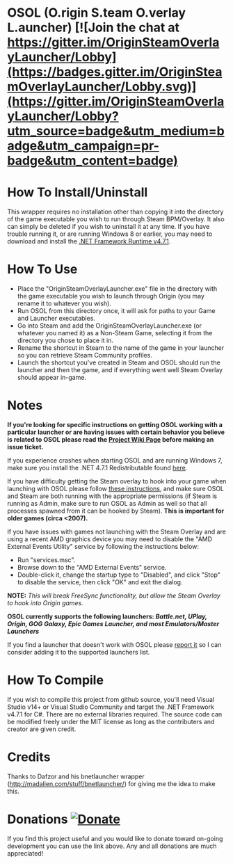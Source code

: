 # OSOL (O.rigin S.team O.verlay L.auncher) [![Join the chat at https://gitter.im/OriginSteamOverlayLauncher/Lobby](https://badges.gitter.im/OriginSteamOverlayLauncher/Lobby.svg)](https://gitter.im/OriginSteamOverlayLauncher/Lobby?utm_source=badge&utm_medium=badge&utm_campaign=pr-badge&utm_content=badge)

How To Install/Uninstall
========================
This wrapper requires no installation other than copying it into the directory of the game executable you wish to run through Steam BPM/Overlay. It also can simply be deleted if you wish to uninstall it at any time. If you have trouble running it, or are running Windows 8 or earlier, you may need to download and install the [.NET Framework Runtime v4.7.1](https://www.microsoft.com/en-us/download/details.aspx?id=56115).


How To Use
==========
* Place the "OriginSteamOverlayLauncher.exe" file in the directory with the game executable you wish to launch through Origin (you may rename it to whatever you wish).
* Run OSOL from this directory once, it will ask for paths to your Game and Launcher executables.
* Go into Steam and add the OriginSteamOverlayLauncher.exe (or whatever you named it) as a Non-Steam Game, selecting it from the directory you chose to place it in.
* Rename the shortcut in Steam to the name of the game in your launcher so you can retrieve Steam Community profiles.
* Launch the shortcut you've created in Steam and OSOL should run the launcher and then the game, and if everything went well Steam Overlay should appear in-game.


Notes
=====
__If you're looking for specific instructions on getting OSOL working with a particular launcher or are having issues with certain behavior you believe is related to OSOL please read the [Project Wiki Page](https://github.com/WombatFromHell/OriginSteamOverlayLauncher/wiki) before making an issue ticket.__

If you experience crashes when starting OSOL and are running Windows 7, make sure you install the .NET 4.7.1 Redistributable found [here](https://www.microsoft.com/en-us/download/details.aspx?id=56115).

If you have difficulty getting the Steam overlay to hook into your game when launching with OSOL please follow [these instructions](https://support.steampowered.com/kb_article.php?ref=9828-SFLZ-9289), and make sure OSOL and Steam are both running with the appropriate permissions (if Steam is running as Admin, make sure to run OSOL as Admin as well so that all processes spawned from it can be hooked by Steam). **This is important for older games (circa <2007).**

If you have issues with games not launching with the Steam Overlay and are using a recent AMD graphics device you may need to disable the "AMD External Events Utility" service by following the instructions below:

* Run "services.msc".
* Browse down to the "AMD External Events" service.
* Double-click it, change the startup type to "Disabled", and click "Stop" to disable the service, then click "OK" and exit the dialog.

**NOTE:** _This will break FreeSync functionality, but allow the Steam Overlay to hook into Origin games._

**OSOL currently supports the following launchers: _Battle.net, UPlay, Origin, GOG Galaxy, Epic Games Launcher, and most Emulators/Master Launchers_**

If you find a launcher that doesn't work with OSOL please [report it](https://github.com/WombatFromHell/OriginSteamOverlayLauncher/issues/new) so I can consider adding it to the supported launchers list.


How To Compile
==============
If you wish to compile this project from github source, you'll need Visual Studio v14+ or Visual Studio Community and target the .NET Framework v4.7.1 for C#. There are no external libraries required. The source code can be modified freely under the MIT license as long as the contributers and creator are given credit.


Credits
=======
Thanks to Dafzor and his bnetlauncher wrapper (http://madalien.com/stuff/bnetlauncher/) for giving me the idea to make this.


Donations [![Donate](https://img.shields.io/badge/Donate-PayPal-green.svg)](https://paypal.me/JBrown749)
=========
If you find this project useful and you would like to donate toward on-going development you can use the link above. Any and all donations are much appreciated!
